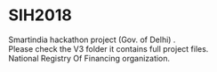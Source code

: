 # SIH2018
Smartindia hackathon project (Gov. of Delhi) .<br>
Please check the V3 folder it contains full project files.
<br> National Registry Of Financing organization.
